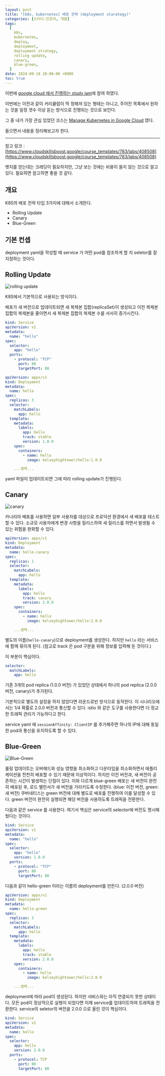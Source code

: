 ```yaml
---
layout: post
title: "[k8s, kubernetes] 배포 전략 (deployment starategy)"
categories: [스터디-인프라, 개발]
tags:
  [
    k8s,
    kubernetes,
    deploy,
    deployment,
    deployment strategy,
    rolling update,
    canary,
    blue-green,
  ]
date: 2024-09-18 20:00:00 +0900
toc: true
---
```


이번에 [google cloud 에서 진행하는 study jam](https://sites.google.com/view/2024-study-jams/ai?pli=1)에 참여 하였다.

이번에는 이전과 같이 커리큘럼이 딱 정해져 있는 형태는 아니고, 주어진 목록에서 원하는 것을 일정 갯수 이상 듣는 방식으로 진행되는 것으로 보인다.

그 중 내가 가장 관심 있었던 코스는 [Manage Kubernetes in Google Cloud](https://www.cloudskillsboost.google/course_templates/783) 였다.

들으면서 내용을 정리해보고자 한다.

---

참고 링크 : [https://www.cloudskillsboost.google/course_templates/783/labs/408508](https://www.cloudskillsboost.google/course_templates/783/labs/408508)

뱃지를 얻는데는 크레딧이 필요하지만, 그냥 보는 것에는 비용이 들지 않는 것으로 알고 있다. 필요하면 참고하면 좋을 것 같다.

## 개요

K8S의 배포 전략 타입 3가지에 대해서 소개한다.

- Rolling Update
- Canary
- Blue-Green

## 기본 컨셉

deployment yaml을 작성할 때 service 가 어떤 pod를 참조하게 할 지 seletor를 잘 지정하는 것이다.

## Rolling Update

![rolling update](/assets/images/2024-09-18-k8s-deployment-strategy-type/rolling%20update.png)

K8S에서 기본적으로 사용되는 방식이다.

배포가 새 버전으로 업데이트되면 새 복제본 집합(replicaSet)이 생성되고 이전 복제본 집합의 복제본을 줄이면서 새 복제본 집합의 복제본 수를 서서히 증가시킨다.

```yaml
kind: Service
apiVersion: v1
metadata:
  name: "hello"
spec:
  selector:
    app: "hello"
  ports:
    - protocol: "TCP"
      port: 80
      targetPort: 80
```

```yaml
apiVersion: apps/v1
kind: Deployment
metadata:
  name: hello
spec:
  replicas: 3
  selector:
    matchLabels:
      app: hello
  template:
    metadata:
      labels:
        app: hello
        track: stable
        version: 1.0.0
    spec:
      containers:
        - name: hello
          image: kelseyhightower/hello:1.0.0

    ...생략...
```

yaml 파일이 업데이트되면 그에 따라 rolling update가 진행된다.

## Canary

![canary](/assets/images/2024-09-18-k8s-deployment-strategy-type/canary.png)

카나리아 배포를 사용하면 일부 사용자를 대상으로 프로덕션 환경에서 새 배포를 테스트할 수 있다. 소규모 사용자에게 변경 사항을 릴리스하여 새 릴리스를 하면서 발생될 수 있는 위험을 완화할 수 있다.

```yaml
apiVersion: apps/v1
kind: Deployment
metadata:
  name: hello-canary
spec:
  replicas: 1
  selector:
    matchLabels:
      app: hello
  template:
    metadata:
      labels:
        app: hello
        track: canary
        version: 2.0.0
    spec:
      containers:
        - name: hello
          image: kelseyhightower/hello:2.0.0

    ...생략...
```

별도의 이름(`hello-canary`)으로 deployment를 생성한다. 하지만 `hello` 라는 서비스에 함께 묶이게 된다. (참고로 track 은 pod 구분을 위해 정보를 입력해 둔 것이다.)

이 부분이 핵심이다.

```yaml
selector:
  matchLabels:
    app: hello
```

기존 3개의 pod replica (1.0.0 버전) 가 있었던 상태에서 하나의 pod replica (2.0.0 버전, canary)가 추가된다.

기본적으로 별도의 설정을 하지 않았다면 라운드로빈 방식으로 동작한다. 이 시나리오에서는 1/4 확률로 2.0.0 버전과 통신할 수 있다. istio 와 같은 도구를 사용한다면 더 정교한 트래픽 관리가 가능하다고 한다.

service yaml 에 `sessionAffinity: ClientIP` 를 추가해주면 하나의 IP에 대해 동일한 pod과 통신을 유지하도록 할 수 있다.

## Blue-Green

![Blue-Green](/assets/images/2024-09-18-k8s-deployment-strategy-type/blue-green.png)

롤링 업데이트는 오버헤드와 성능 영향을 최소화하고 다운타임을 최소화하면서 애플리케이션을 천천히 배포할 수 있기 때문에 이상적이다. 하지만 이전 버전과, 새 버전이 공존하는 시간이 발생하는 단점이 있다.
이와 다르게 blue-green 배포는 새 버전이 완전히 배포된 후, 로드 밸런서가 새 버전을 가리키도록 수정한다. (blue: 이전 버전, green: 새 버전)
쿠버네티스는 green 버전에 대해 별도로 배포를 진행하여 이를 달성할 수 있다. green 버전이 완전히 실행되면 해당 버전을 사용하도록 트래픽을 전환한다.

다음과 같은 service 를 사용한다. 여기서 핵심은 service의 selector에 버전도 명시해뒀다는 것이다.

```yaml
kind: Service
apiVersion: v1
metadata:
  name: "hello"
spec:
  selector:
    app: "hello"
    version: 1.0.0
  ports:
    - protocol: "TCP"
      port: 80
      targetPort: 80
```

다음과 같이 hello-green 이라는 이름의 deployment를 만든다. (2.0.0 버전)

```yaml
apiVersion: apps/v1
kind: Deployment
metadata:
  name: hello-green
spec:
  replicas: 3
  selector:
    matchLabels:
      app: hello
  template:
    metadata:
      labels:
        app: hello
        track: stable
        version: 2.0.0
    spec:
      containers:
        - name: hello
          image: kelseyhightower/hello:2.0.0

    ...생략...
```

deployment에 따라 pod이 생성된다. 하지만 서비스와는 아직 연결되지 못한 상태이다.
모든 pod이 정상적으로 실행이 되었다면 이제 service를 업데이트하여 트래픽을 전환한다.
service의 seletor의 버전을 2.0.0 으로 올린 것이 핵심이다.

```yaml
kind: Service
apiVersion: v1
metadata:
  name: hello
spec:
  selector:
    app: hello
    version: 2.0.0
  ports:
    - protocol: TCP
      port: 80
      targetPort: 80
```
